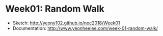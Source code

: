 # Week01: Random Walk
* Sketch: http://yeony102.github.io/noc2018/Week01
* Documentation: http://www.yeonheelee.com/week-01-random-walk/
